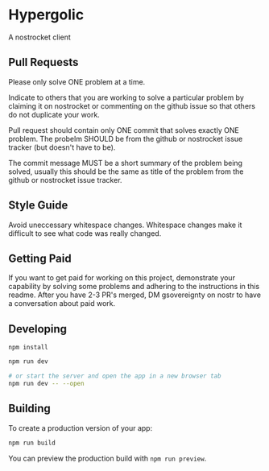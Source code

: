 # Hypergolic
A nostrocket client

## Pull Requests
Please only solve ONE problem at a time. 

Indicate to others that you are working to solve a particular problem by claiming it on nostrocket or commenting on the github issue so that others do not duplicate your work.

Pull request should contain only ONE commit that solves exactly ONE problem. The probelm SHOULD be from the github or nostrocket issue tracker (but doesn't have to be).

The commit message MUST be a short summary of the problem being solved, usually this should be the same as title of the problem from the github or nostrocket issue tracker.

## Style Guide
Avoid uneccessary whitespace changes. Whitespace changes make it difficult to see what code was really changed.

## Getting Paid
If you want to get paid for working on this project, demonstrate your capability by solving some problems and adhering to the instructions in this readme. After you have 2-3 PR's merged, DM gsovereignty on nostr to have a conversation about paid work.

## Developing

`npm install`

```bash
npm run dev

# or start the server and open the app in a new browser tab
npm run dev -- --open
```

## Building

To create a production version of your app:

```bash
npm run build
```

You can preview the production build with `npm run preview`.
